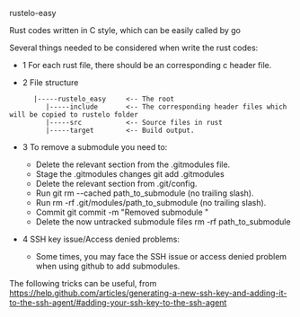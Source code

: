 rustelo-easy

Rust codes written in C style, which can be easily called by go

Several things needed to be considered when write the rust codes:


- 1  For each rust file, there should be an corresponding c header file.


- 2  File structure
```
      |-----rustelo_easy     <-- The root
         |-----include       <-- The corresponding header files which will be copied to rustelo folder
         |-----src           <-- Source files in rust    
         |-----target        <-- Build output.

```

- 3 To remove a submodule you need to:

    - Delete the relevant section from the .gitmodules file.
    - Stage the .gitmodules changes git add .gitmodules
    - Delete the relevant section from .git/config.
    - Run git rm --cached path_to_submodule (no trailing slash).
    - Run rm -rf .git/modules/path_to_submodule (no trailing slash).
    - Commit git commit -m "Removed submodule <name>"
    - Delete the now untracked submodule files rm -rf path_to_submodule

- 4 SSH key issue/Access denied problems:

    - Some times, you may face the SSH issue or access denied problem when using github to add submodules.

The following tricks can be useful, from https://help.github.com/articles/generating-a-new-ssh-key-and-adding-it-to-the-ssh-agent/#adding-your-ssh-key-to-the-ssh-agent
